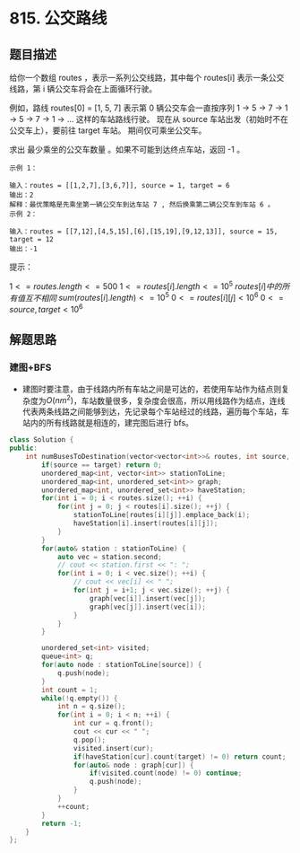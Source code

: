 # 815. 公交路线

## 题目描述

给你一个数组 routes ，表示一系列公交线路，其中每个 routes[i] 表示一条公交线路，第 i 辆公交车将会在上面循环行驶。

例如，路线 routes[0] = [1, 5, 7] 表示第 0 辆公交车会一直按序列 1 -> 5 -> 7 -> 1 -> 5 -> 7 -> 1 -> ... 这样的车站路线行驶。
现在从 source 车站出发（初始时不在公交车上），要前往 target 车站。 期间仅可乘坐公交车。

求出 最少乘坐的公交车数量 。如果不可能到达终点车站，返回 -1 。

```
示例 1：

输入：routes = [[1,2,7],[3,6,7]], source = 1, target = 6
输出：2
解释：最优策略是先乘坐第一辆公交车到达车站 7 , 然后换乘第二辆公交车到车站 6 。
示例 2：

输入：routes = [[7,12],[4,5,15],[6],[15,19],[9,12,13]], source = 15, target = 12
输出：-1
```

提示：

$1 <= routes.length <= 500$
$1 <= routes[i].length <= 10^5$
$routes[i] 中的所有值 互不相同$
$sum(routes[i].length) <= 10^5$
$0 <= routes[i][j] < 10^6$
$0 <= source, target < 10^6$

## 解题思路

### 建图+BFS

- 建图时要注意，由于线路内所有车站之间是可达的，若使用车站作为结点则复杂度为$O(nm^2)$，车站数量很多，复杂度会很高，所以用线路作为结点，连线代表两条线路之间能够到达，先记录每个车站经过的线路，遍历每个车站，车站内的所有线路就是相连的，建完图后进行 bfs。

```cpp
class Solution {
public:
    int numBusesToDestination(vector<vector<int>>& routes, int source, int target) {
        if(source == target) return 0;
        unordered_map<int, vector<int>> stationToLine;
        unordered_map<int, unordered_set<int>> graph;
        unordered_map<int, unordered_set<int>> haveStation;
        for(int i = 0; i < routes.size(); ++i) {
            for(int j = 0; j < routes[i].size(); ++j) {
                stationToLine[routes[i][j]].emplace_back(i);
                haveStation[i].insert(routes[i][j]);
            }
        }
        for(auto& station : stationToLine) {
            auto vec = station.second;
            // cout << station.first << ": ";
            for(int i = 0; i < vec.size(); ++i) {
                // cout << vec[i] << " ";
                for(int j = i+1; j < vec.size(); ++j) {
                    graph[vec[i]].insert(vec[j]);
                    graph[vec[j]].insert(vec[i]);
                }
            }
        }

        unordered_set<int> visited;
        queue<int> q;
        for(auto node : stationToLine[source]) {
            q.push(node);
        }
        int count = 1;
        while(!q.empty()) {
            int n = q.size();
            for(int i = 0; i < n; ++i) {
                int cur = q.front();
                cout << cur << " ";
                q.pop();
                visited.insert(cur);
                if(haveStation[cur].count(target) != 0) return count;
                for(auto& node : graph[cur]) {
                    if(visited.count(node) != 0) continue;
                    q.push(node);
                }
            }
            ++count;
        }
        return -1;
    }
};

```
